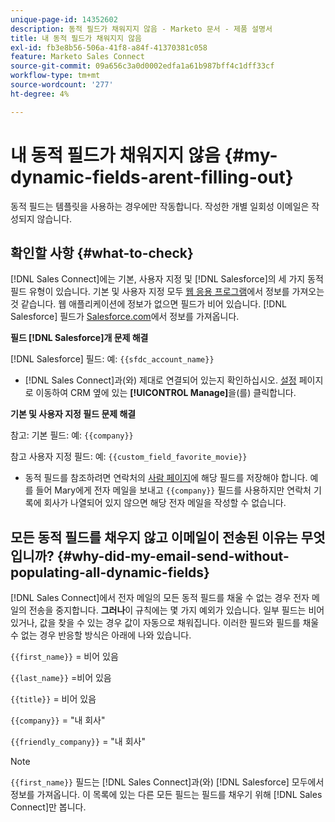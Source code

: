 ```yaml
---
unique-page-id: 14352602
description: 동적 필드가 채워지지 않음 - Marketo 문서 - 제품 설명서
title: 내 동적 필드가 채워지지 않음
exl-id: fb3e8b56-506a-41f8-a84f-41370381c058
feature: Marketo Sales Connect
source-git-commit: 09a656c3a0d0002edfa1a61b987bff4c1dff33cf
workflow-type: tm+mt
source-wordcount: '277'
ht-degree: 4%

---
```


# 내 동적 필드가 채워지지 않음 {#my-dynamic-fields-arent-filling-out}

동적 필드는 템플릿을 사용하는 경우에만 작동합니다. 작성한 개별 일회성 이메일은 작성되지 않습니다.

## 확인할 사항 {#what-to-check}

[!DNL Sales Connect]에는 기본, 사용자 지정 및 [!DNL Salesforce]의 세 가지 동적 필드 유형이 있습니다. 기본 및 사용자 지정 모두 [웹 응용 프로그램](https://toutapp.com/login)에서 정보를 가져오는 것 같습니다. 웹 애플리케이션에 정보가 없으면 필드가 비어 있습니다. [!DNL Salesforce] 필드가 [Salesforce.com](https://salesforce.com)에서 정보를 가져옵니다.

**필드 [!DNL Salesforce]개 문제 해결**

[!DNL Salesforce] 필드: 예: `{{sfdc_account_name}}`

* [!DNL Sales Connect]과(와) 제대로 연결되어 있는지 확인하십시오. [설정](https://toutapp.com/login) 페이지로 이동하여 CRM 옆에 있는 **[!UICONTROL Manage]**&#x200B;을(를) 클릭합니다.

**기본 및 사용자 지정 필드 문제 해결**

참고: 기본 필드: 예: `{{company}}`

참고 사용자 지정 필드: 예: `{{custom_field_favorite_movie}}`

* 동적 필드를 참조하려면 연락처의 [사람 페이지](https://toutapp.com/next#relationships)에 해당 필드를 저장해야 합니다. 예를 들어 Mary에게 전자 메일을 보내고 `{{company}}` 필드를 사용하지만 연락처 기록에 회사가 나열되어 있지 않으면 해당 전자 메일을 작성할 수 없습니다.

## 모든 동적 필드를 채우지 않고 이메일이 전송된 이유는 무엇입니까? {#why-did-my-email-send-without-populating-all-dynamic-fields}

[!DNL Sales Connect]에서 전자 메일의 모든 동적 필드를 채울 수 없는 경우 전자 메일의 전송을 중지합니다. **그러나**&#x200B;이 규칙에는 몇 가지 예외가 있습니다. 일부 필드는 비어 있거나, 값을 찾을 수 있는 경우 값이 자동으로 채워집니다. 이러한 필드와 필드를 채울 수 없는 경우 반응할 방식은 아래에 나와 있습니다.

`{{first_name}}` = 비어 있음

`{{last_name}}` =비어 있음

`{{title}}` = 비어 있음

`{{company}}` = &quot;내 회사&quot;

`{{friendly_company}}` = &quot;내 회사&quot;

>[!NOTE]
>
>`{{first_name}}` 필드는 [!DNL Sales Connect]과(와) [!DNL Salesforce] 모두에서 정보를 가져옵니다. 이 목록에 있는 다른 모든 필드는 필드를 채우기 위해 [!DNL Sales Connect]만 봅니다.
